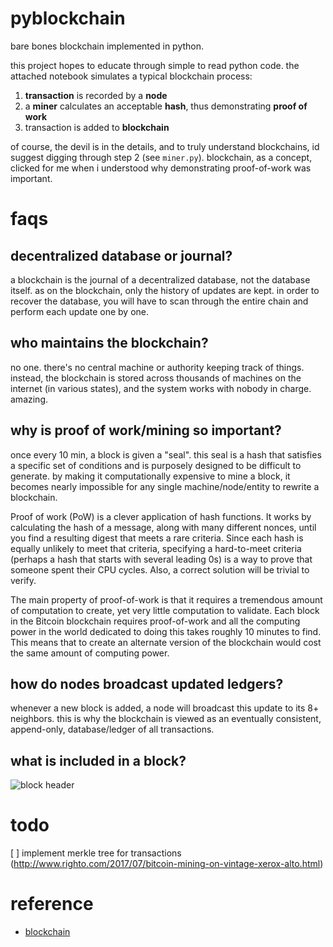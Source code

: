 # pyblockchain
bare bones blockchain implemented in python.

this project hopes to educate through simple to read python code. the attached notebook simulates a typical blockchain process:

1. **transaction** is recorded by a **node**
2. a **miner** calculates an acceptable **hash**, thus demonstrating **proof of work**
3. transaction is added to **blockchain**

of course, the devil is in the details, and to truly understand blockchains, id suggest digging through step 2 (see `miner.py`). blockchain, as a concept, clicked for me when i understood why demonstrating proof-of-work was important.

# faqs
## decentralized database or journal?
a blockchain is the journal of a decentralized database, not the database itself. as on the blockchain, only the history of updates are kept. in order to recover the database, you will have to scan through the entire chain and perform each update one by one.

## who maintains the blockchain?
no one. there's no central machine or authority keeping track of things. instead, the blockchain is stored across thousands of machines on the internet (in various states), and the system works with nobody in charge. amazing.

## why is proof of work/mining so important?
once every 10 min, a block is given a "seal". this seal is a hash that satisfies a specific set of conditions and is purposely designed to be difficult to generate. by making it computationally expensive to mine a block, it becomes nearly impossible for any single machine/node/entity to rewrite a blockchain.

Proof of work (PoW) is a clever application of hash functions. It works by calculating the hash of a message, along with many different nonces, until you find a resulting digest that meets a rare criteria. Since each hash is equally unlikely to meet that criteria, specifying a hard-to-meet criteria (perhaps a hash that starts with several leading 0s) is a way to prove that someone spent their CPU cycles. Also, a correct solution will be trivial to verify.

The main property of proof-of-work is that it requires a tremendous amount of computation to create, yet very little computation to validate. Each block in the Bitcoin blockchain requires proof-of-work and all the computing power in the world dedicated to doing this takes roughly 10 minutes to find. This means that to create an alternate version of the blockchain would cost the same amount of computing power.

## how do nodes broadcast updated ledgers?
whenever a new block is added, a node will broadcast this update to its 8+ neighbors. this is why the blockchain is viewed as an eventually consistent, append-only, database/ledger of all transactions.

## what is included in a block?
![block header](https://chrispacia.files.wordpress.com/2013/09/block1.jpg)

# todo
[ ] implement merkle tree for transactions (http://www.righto.com/2017/07/bitcoin-mining-on-vintage-xerox-alto.html)

# reference
* [blockchain](https://hackernoon.com/wtf-is-the-blockchain-1da89ba19348)